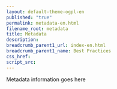 ```yaml
---
layout: default-theme-ogpl-en
published: "true"
permalink: metadata-en.html
filename_root: metadata
title: Metadata
description:
breadcrumb_parent1_url: index-en.html
breadcrumb_parent1_name: Best Practices
css_href:
script_src:
---
```


Metadata information goes here
